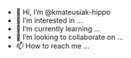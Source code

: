 - 👋 Hi, I’m @kmateusiak-hippo
- 👀 I’m interested in ...
- 🌱 I’m currently learning ...
- 💞️ I’m looking to collaborate on ...
- 📫 How to reach me ...

<!---
kmateusiak-hippo/kmateusiak-hippo is a ✨ special ✨ repository because its `README.md` (this file) appears on your GitHub profile.
You can click the Preview link to take a look at your changes.
--->
